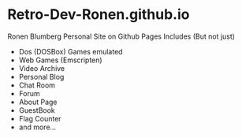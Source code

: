 # Retro-Dev-Ronen.github.io
Ronen Blumberg Personal Site on Github Pages
Includes (But not just)
- Dos (DOSBox) Games emulated
- Web Games (Emscripten)
- Video Archive
- Personal Blog
- Chat Room
- Forum
- About Page
- GuestBook
- Flag Counter
- and more...
